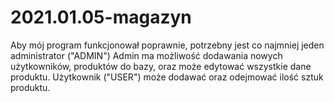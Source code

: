 # 2021.01.05-magazyn

Aby mój program funkcjonował poprawnie, potrzebny jest co najmniej jeden administrator ("ADMIN") 
Admin ma możliwość dodawania nowych użytkowników, produktów do bazy, oraz może edytować wszystkie dane produktu.
Użytkownik ("USER") może dodawać oraz odejmować ilość sztuk produktu.
